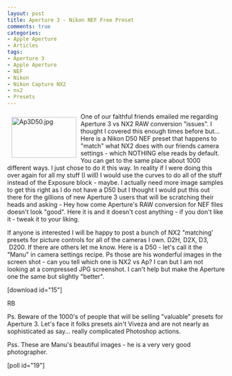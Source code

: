 ```yaml
---
layout: post
title: Aperture 3 - Nikon NEF Free Preset
comments: true
categories:
- Apple Aperture
- Articles
tags:
- Aperture 3
- Apple Aperture
- NEF
- Nikon
- Nikon Capture NX2
- nx2
- Presets
---
```

<a rel="lightbox" href="/wp-content/uploads/2010/02/Ap3D50.jpg"><img title="Ap3D50.jpg" src="/wp-content/uploads/2010/02/.thumbs/.Ap3D50.jpg" border="0" alt="Ap3D50.jpg" hspace="10" vspace="10" width="150" height="94" align="left" /></a>One of our faithful friends emailed me regarding Aperture 3 vs NX2 RAW conversion "issues". I thought I covered this enough times before but... Here is a Nikon D50 NEF preset that happens to "match" what NX2 does with our friends camera settings - which NOTHING else reads by default. You can get to the same place about 1000 different ways. I just chose to do it this way. In reality if I were doing this over again for all my stuff (I will) I would use the curves to do all of the stuff instead of the Exposure block - maybe. I actually need more image samples to get this right as I do not have a D50 but I thought I would put this out there for the gillions of new Aperture 3 users that will be scratching their heads and asking - Hey how come Aperture's RAW conversion for NEF files doesn't look "good". Here it is and it doesn't cost anything - if you don't like it - tweak it to your liking.

If anyone is interested I will be happy to post a bunch of NX2 "matching' presets for picture controls for all of the cameras I own. D2H, D2X, D3,  D200. If there are others let me know. Here is a D50 - let's call it the "Manu" in camera settings recipe. Ps those are his wonderful images in the screen shot - can you tell which one is NX2 vs Ap? I can but I am not looking at a compressed JPG screenshot. I can't help but make the Aperture one the same but slightly "better".

[download id="15"]

RB

Ps. Beware of the 1000's of people that will be selling "valuable" presets for Aperture 3. Let's face it folks presets ain't Viveza and are not nearly as sophisticated as say... really complicated Photoshop actions.

Pss. These are Manu's beautiful images - he is a very very good photographer.

[poll id="19"] 